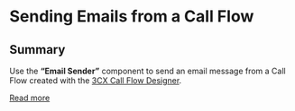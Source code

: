 # Sending Emails from a Call Flow
## Summary
Use the **“Email Sender”** component to send an email message from a Call Flow created with the [3CX Call Flow Designer](https://www.3cx.com/phone-system/call-flow-designer/).

[Read more](https://www.3cx.com/docs/cfd-emails-voice-app/)
